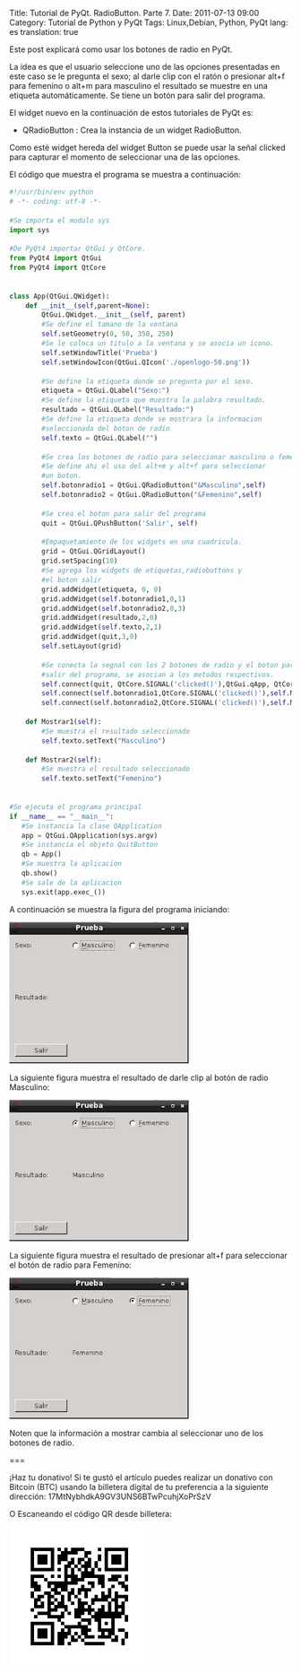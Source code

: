 Title: Tutorial de PyQt. RadioButton. Parte 7.
Date: 2011-07-13 09:00
Category: Tutorial de Python y PyQt
Tags: Linux,Debian, Python, PyQt
lang: es
translation: true

Este post explicará como usar los botones de radio en PyQt.

La idea es que el usuario seleccione uno de las opciones presentadas en este caso se le pregunta el sexo; al darle clip con el ratón o presionar alt+f para femenino o alt+m para masculino el resultado se muestre en una etiqueta automáticamente. Se tiene un botón para salir del programa.

El widget nuevo en la continuación de estos tutoriales de PyQt es:

* QRadioButton : Crea la instancia de un widget RadioButton.

Como esté widget hereda del widget Button se puede usar la señal clicked para capturar el momento de seleccionar una de las opciones.


El código que muestra el programa se muestra a continuación:

```python 
#!/usr/bin/env python
# -*- coding: utf-8 -*-

#Se importa el modulo sys
import sys

#De PyQt4 importar QtGui y QtCore.
from PyQt4 import QtGui
from PyQt4 import QtCore


class App(QtGui.QWidget):
    def __init__(self,parent=None):
        QtGui.QWidget.__init__(self, parent)
        #Se define el tamano de la ventana
        self.setGeometry(0, 50, 350, 250)
        #Se le coloca un titulo a la ventana y se asocia un icono.
        self.setWindowTitle('Prueba')
        self.setWindowIcon(QtGui.QIcon('./openlogo-50.png'))
        
        #Se define la etiqueta donde se pregunta por el sexo.
        etiqueta = QtGui.QLabel("Sexo:")
        #Se define la etiqueta que muestra la palabra resultado.
        resultado = QtGui.QLabel("Resultado:")
        #Se define la etiqueta donde se mostrara la informacion
        #seleccionada del boton de radio
        self.texto = QtGui.QLabel("")
        
        #Se crea los botones de radio para seleccionar masculino o femenino.
        #Se define ahi el uso del alt+m y alt+f para seleccionar
        #un boton.
        self.botonradio1 = QtGui.QRadioButton("&Masculino",self)
        self.botonradio2 = QtGui.QRadioButton("&Femenino",self)
        
        #Se crea el boton para salir del programa
        quit = QtGui.QPushButton('Salir', self)
        
        #Empaquetamiento de los widgets en una cuadricula.
        grid = QtGui.QGridLayout()
        grid.setSpacing(10)
        #Se agrega los widgets de etiquetas,radiobuttons y
        #el boton salir
        grid.addWidget(etiqueta, 0, 0)
        grid.addWidget(self.botonradio1,0,1)
        grid.addWidget(self.botonradio2,0,3)
        grid.addWidget(resultado,2,0)
        grid.addWidget(self.texto,2,1)
        grid.addWidget(quit,3,0)
        self.setLayout(grid)
        
        #Se conecta la segnal con los 2 botones de radio y el boton para
        #salir del programa, se asocian a los metodos respectivos.
        self.connect(quit, QtCore.SIGNAL('clicked()'),QtGui.qApp, QtCore.SLOT('quit()'))
        self.connect(self.botonradio1,QtCore.SIGNAL('clicked()'),self.Mostrar1)
        self.connect(self.botonradio2,QtCore.SIGNAL('clicked()'),self.Mostrar2)
        
    def Mostrar1(self):
        #Se muestra el resultado seleccionado
        self.texto.setText("Masculino")
        
    def Mostrar2(self):
        #Se muestra el resultado seleccionado
        self.texto.setText("Femenino")
        
        
#Se ejecuta el programa principal
if __name__ == "__main__":    
   #Se instancia la clase QApplication    
   app = QtGui.QApplication(sys.argv)    
   #Se instancia el objeto QuitButton    
   qb = App()    
   #Se muestra la aplicacion    
   qb.show()    
   #Se sale de la aplicacion    
   sys.exit(app.exec_())
```

A continuación se muestra la figura del programa iniciando:

![Radio button - Inicio](./images/pyqt7-1.png)

La siguiente figura muestra el resultado de darle clip al botón de radio Masculino:

![Radio button - Seleccionado radio button ](./images/pyqt7-2.png)

La siguiente figura muestra el resultado de presionar alt+f para seleccionar el botón de radio para Femenino:

![Radio button - Seleccionado radio button ](./images/pyqt7-3.png)

Noten que la información a mostrar cambia al seleccionar uno de los botones de radio.



===

¡Haz tu donativo!
Si te gustó el artículo puedes realizar un donativo con Bitcoin (BTC)
usando la billetera digital de tu preferencia a la siguiente
dirección: 17MtNybhdkA9GV3UNS6BTwPcuhjXoPrSzV

O Escaneando el código QR desde billetera:

![17MtNybhdkA9GV3UNS6BTwPcuhjXoPrSzV](./images/17MtNybhdkA9GV3UNS6BTwPcuhjXoPrSzV.png)
